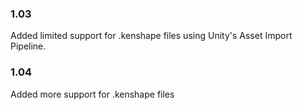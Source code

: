 ### 1.03
Added limited support for .kenshape files using Unity's Asset Import Pipeline.

### 1.04
Added more support for .kenshape files